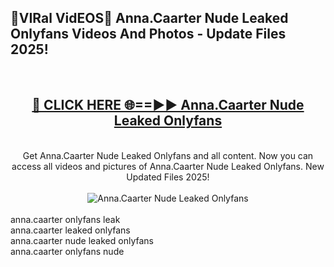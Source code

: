 <h2>🔴VIRal VidEOS🔴 Anna.Caarter Nude Leaked Onlyfans Videos And Photos - Update Files 2025!</h2>
<br>
<div align="center">
<h2><a href="https://virallinks.top/odZfE0" rel="nofollow">🔴 CLICK HERE 🌐==►► Anna.Caarter Nude Leaked Onlyfans</a></h2>
<br>
Get Anna.Caarter Nude Leaked Onlyfans and all content. Now you can access all videos and pictures of Anna.Caarter Nude Leaked Onlyfans. New Updated Files 2025!
<br>
<br>
<a href="https://virallinks.top/odZfE0" rel="nofollow" data-target="animated-image.originalLink"><img src="https://i.imgur.com/dJHk4Zq.gif)" alt="Anna.Caarter Nude Leaked Onlyfans" style="max-width: 100%; display: inline-block;" data-target="animated-image.originalImage"></a>
</div>
<br>
anna.caarter onlyfans leak<br>
anna.caarter leaked onlyfans<br>
anna.caarter nude leaked onlyfans<br>
anna.caarter onlyfans nude